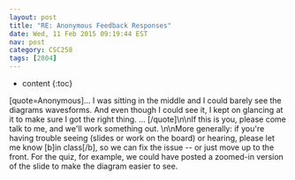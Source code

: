 ```yaml
---
layout: post
title: "RE: Anonymous Feedback Responses"
date: Wed, 11 Feb 2015 09:19:44 EST
nav: post
category: CSC258
tags: [2804]
---
```


* content
{:toc}

[quote=Anonymous]... I was sitting in the middle and I could barely see the diagrams wavesforms. And even though I could see it, I kept on glancing at it to make sure I got the right thing. ... [/quote]\n\nIf this is you, please come talk to me, and we'll work something out.  \n\nMore generally: if you're having trouble seeing (slides or work on the board) or hearing, please let me know [b]in class[/b], so we can fix the issue -- or just move up to the front. For the quiz, for example, we could have posted a zoomed-in version of the slide to make the diagram easier to see.
<!-- more -->
<p></p>
